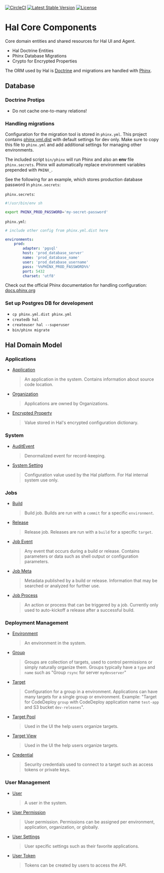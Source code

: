 [![CircleCI](https://circleci.com/gh/hal-platform/hal-core.svg?style=svg)](https://circleci.com/gh/hal-platform/hal-core)
[![Latest Stable Version](https://poser.pugx.org/hal/hal-core/version)](https://packagist.org/packages/hal/hal-core)
[![License](https://poser.pugx.org/hal/hal-core/license)](https://packagist.org/packages/hal/hal-core)

# Hal Core Components

Core domain entities and shared resources for Hal UI and Agent.

- Hal Doctrine Entities
- Phinx Database Migrations
- Crypto for Encrypted Properties

The ORM used by Hal is [Doctrine](http://www.doctrine-project.org/) and migrations are handled with [Phinx](https://phinx.org).

## Database

### Doctrine Protips
- Do not cache one-to-many relations!

### Handling migrations

Configuration for the migration tool is stored in `phinx.yml`. This project contains [phinx.yml.dist](phinx.yml.dist) with default
settings for dev only. Make sure to copy this file to `phinx.yml` and add additional settings for managing other environments.

The included script `bin/phinx` will run Phinx and also an **env** file `phinx.secrets`. Phinx will automatically replace
environment variables prepended with `PHINX_`.

See the following for an example, which stores production database password in `phinx.secrets`:

`phinx.secrets`:
```sh
#!/usr/bin/env sh

export PHINX_PROD_PASSWORD='my-secret-password'
```

`phinx.yml`:
```yml
# include other config from phinx.yml.dist here

environments:
    prod:
        adapter: 'pgsql'
        host: 'prod_database_server'
        name: 'prod_database_name'
        user: 'prod_database_username'
        pass: '%%PHINX_PROD_PASSWORD%%'
        port: 5432
        charset: 'utf8'
```

Check out the official Phinx documentation for handling configuration: [docs.phinx.org](http://docs.phinx.org/en/latest/configuration.html#external-variables)

### Set up Postgres DB for development

- `cp phinx.yml.dist phinx.yml`
- `createdb hal`
- `createuser hal --superuser`
- `bin/phinx migrate`

## Hal Domain Model

### Applications

- [Application](src/Entity/Application.php)
    > An application in the system. Contains information about source code location.

- [Organization](src/Entity/Organization.php)
    > Applications are owned by Organizations.

- [Encrypted Property](src/Entity/EncryptedProperty.php)
    > Value stored in Hal's encrypted configuration dictionary.

### System

- [AuditEvent](src/Entity/AuditEvent.php)
    > Denormalized event for record-keeping.

- [System Setting](src/Entity/SystemSetting.php)
    > Configuration value used by the Hal platform. For Hal internal system use only.

### Jobs

- [Build](src/Entity/Build.php)
    > Build job. Builds are run with a `commit` for a specific `environment`.

- [Release](src/Entity/Release.php)
    > Release job. Releases are run with a `build` for a specific `target`.

- [Job Event](src/Entity/JobEvent.php)
    > Any event that occurs during a build or release. Contains parameters or data
      such as shell output or configuration parameters.

- [Job Meta](src/Entity/JobMeta.php)
    > Metadata published by a build or release. Information that may be
      searched or analyzed for further use.

- [Job Process](src/Entity/JobProcess.php)
    > An action or process that can be triggered by a job. Currently only used
      to auto-kickoff a release after a successful build.

### Deployment Management

- [Environment](src/Entity/Environment.php)
    > An environment in the system.

- [Group](src/Entity/Group.php)
    > Groups are collection of targets, used to control permissions or simply naturally organize them.
    > Groups typically have a `type` and `name` such as "Group `rsync` for server `mydevserver`"

- [Target](src/Entity/Target.php)
    > Configuration for a group in a environment. Applications can have many targets for a single group or environment.
    > Example: "Target for CodeDeploy `group` with CodeDeploy application name `test-app` and S3 bucket `dev-releases`".

- [Target Pool](src/Entity/TargetPool.php)
    > Used in the UI the help users organize targets.

- [Target View](src/Entity/TargetView.php)
    > Used in the UI the help users organize targets.

- [Credential](src/Entity/Credential.php)
    > Security credentials used to connect to a target such as access tokens or private keys.

### User Management

- [User](src/Entity/User.php)
    > A user in the system.

- [User Permission](src/Entity/UserPermission.php)
    > User permission. Permissions can be assigned per environment, application, organization, or globally.

- [User Settings](src/Entity/UserSettings.php)
    > User specific settings such as their favorite applications.

- [User Token](src/Entity/UserToken.php)
    > Tokens can be created by users to access the API.
